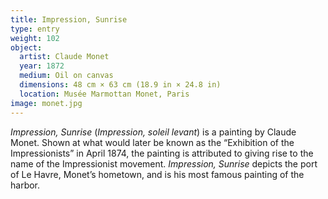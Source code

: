 ```yaml
---
title: Impression, Sunrise
type: entry
weight: 102
object:
  artist: Claude Monet
  year: 1872
  medium: Oil on canvas
  dimensions: 48 cm × 63 cm (18.9 in × 24.8 in)
  location: Musée Marmottan Monet, Paris
image: monet.jpg
---
```


*Impression, Sunrise* (*Impression, soleil levant*) is a painting by Claude
Monet. Shown at what would later be known as the “Exhibition of the
Impressionists” in April 1874, the painting is attributed to giving rise to the
name of the Impressionist movement. *Impression, Sunrise* depicts the port of Le
Havre, Monet’s hometown, and is his most famous painting of the harbor.